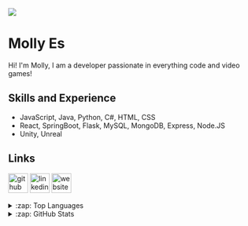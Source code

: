 <img src="https://media-exp1.licdn.com/dms/image/C5616AQF-dljvpoUPpQ/profile-displaybackgroundimage-shrink_350_1400/0/1594091134669?e=1668643200&v=beta&t=8BKiJ0BOr6_aISYw81nhfSL1c8fvIs6bj9xgM6So7FQ"/>

# Molly Es
Hi! I'm Molly, I am a developer passionate in everything code and video games!

## Skills and Experience
* JavaScript, Java, Python, C#, HTML, CSS
* React, SpringBoot, Flask, MySQL, MongoDB, Express, Node.JS
* Unity, Unreal

## Links
[<img src='https://cdn.jsdelivr.net/npm/simple-icons@3.0.1/icons/github.svg' alt='github' height='40'>](https://github.com/Esokami)  [<img src='https://cdn.jsdelivr.net/npm/simple-icons@3.0.1/icons/linkedin.svg' alt='linkedin' height='40'>](https://www.linkedin.com/in/mollica-es/)  [<img src='https://cdn.jsdelivr.net/npm/simple-icons@3.0.1/icons/icloud.svg' alt='website' height='40'>](https://mollicaes.wixsite.com/gamedesign)  

<details>
  <summary>:zap: Top Languages </summary>
  <img src="https://github-readme-stats.vercel.app/api/top-langs/?username=Esokami"/>
</details>

<details>
  <summary>:zap: GitHub Stats </summary>
  <img src="https://github-readme-stats.vercel.app/api?username=Esokami&show_icons=true"/>
</details>


